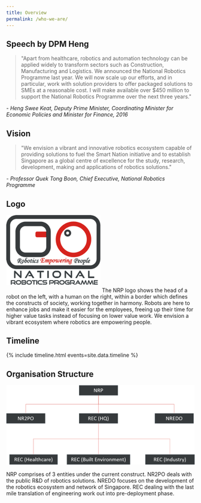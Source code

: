 ```yaml
---
title: Overview
permalink: /who-we-are/
---
```

## Speech by DPM Heng  
> "Apart from healthcare, robotics and automation technology can be applied widely to transform sectors such as Construction, Manufacturing and Logistics. We announced the National Robotics Programme last year. We will now scale up our efforts, and in particular, work with solution providers to offer packaged solutions to SMEs at a reasonable cost. I will make available over $450 million to support the National Robotics Programme over the next three years."
  
\- *Heng Swee Keat, Deputy Prime Minister, Coordinating Minister for Economic Policies and Minister for Finance, 2016*  

## Vision  
>"We envision a vibrant and innovative robotics ecosystem capable of providing solutions to fuel the Smart Nation initiative and to establish Singapore as a global centre of excellence for the study, research, development, making and applications of robotics solutions."  
  
\- *Professor Quek Tong Boon, Chief Executive, National Robotics Programme*  
  
## Logo
<img style="max-width:50%;margin-bottom:20px;" src="/images/nrp-logo.png">
The NRP logo shows the head of a robot on the left, with a human on the right, within a border which defines the constructs of society, working together in harmony. Robots are here to enhance jobs and make it easier for the employees, freeing up their time for higher value tasks instead of focusing on lower value work. We envision a vibrant ecosystem where robotics are empowering people.
  
## Timeline  
  
{% include timeline.html events=site.data.timeline %}
  
## Organisation Structure  
![NRP Organisation Structure](/images/orgstruct.png)

NRP comprises of 3 entities under the current construct. NR2PO deals with the public R&D of robotics solutions. NREDO focuses on the development of the robotics ecosystem and network of Singapore. REC dealing with the last mile translation of engineering work out into pre-deployment phase.